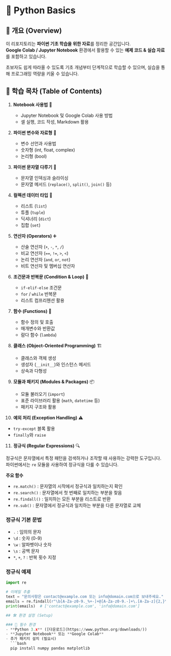 # 🐍 Python Basics  

## 📖 개요 (Overview)  
이 리포지토리는 **파이썬 기초 학습을 위한 자료**를 정리한 공간입니다.  
**Google Colab / Jupyter Notebook** 환경에서 활용할 수 있는 **예제 코드 & 실습 자료**를 포함하고 있습니다.  

초보자도 쉽게 따라올 수 있도록 기초 개념부터 단계적으로 학습할 수 있으며, 실습을 통해 프로그래밍 역량을 키울 수 있습니다.  

## 📌 학습 목차 (Table of Contents)  

1. **Notebook 사용법** 📓  
   - Jupyter Notebook 및 Google Colab 사용 방법  
   - 셀 실행, 코드 작성, Markdown 활용  

2. **파이썬 변수와 자료형** 🔢  
   - 변수 선언과 사용법  
   - 숫자형 (int, float, complex)  
   - 논리형 (bool)  

3. **파이썬 문자열 다루기** 🔡  
   - 문자열 인덱싱과 슬라이싱  
   - 문자열 메서드 (`replace()`, `split()`, `join()` 등)  

4. **컬렉션 데이터 타입** 📂  
   - 리스트 (`list`)  
   - 튜플 (`tuple`)  
   - 딕셔너리 (`dict`)  
   - 집합 (`set`)  

5. **연산자 (Operators)** ➕  
   - 산술 연산자 (`+`, `-`, `*`, `/`)  
   - 비교 연산자 (`==`, `!=`, `>`, `<`)  
   - 논리 연산자 (`and`, `or`, `not`)  
   - 비트 연산자 및 멤버십 연산자  

6. **조건문과 반복문 (Condition & Loop)** 🔄  
   - `if-elif-else` 조건문  
   - `for` / `while` 반복문  
   - 리스트 컴프리헨션 활용  

7. **함수 (Functions)** 🎯  
   - 함수 정의 및 호출  
   - 매개변수와 반환값  
   - 람다 함수 (`lambda`)  

8. **클래스 (Object-Oriented Programming)** 🏗  
   - 클래스와 객체 생성  
   - 생성자 (`__init__`)와 인스턴스 메서드  
   - 상속과 다형성  

9. **모듈과 패키지 (Modules & Packages)** 📦  
   - 모듈 불러오기 (`import`)  
   - 표준 라이브러리 활용 (`math`, `datetime` 등)  
   - 패키지 구조와 활용  

10. **예외 처리 (Exception Handling)** ⚠  
   - `try-except` 블록 활용  
   - `finally`와 `raise`  

11. **정규식 (Regular Expressions)** 🔍

정규식은 문자열에서 특정 패턴을 검색하거나 조작할 때 사용하는 강력한 도구입니다. 파이썬에서는 `re` 모듈을 사용하여 정규식을 다룰 수 있습니다.

**주요 함수**
- `re.match()` : 문자열의 시작에서 정규식과 일치하는지 확인
- `re.search()` : 문자열에서 첫 번째로 일치하는 부분을 찾음
- `re.findall()` : 일치하는 모든 부분을 리스트로 반환
- `re.sub()` : 문자열에서 정규식과 일치하는 부분을 다른 문자열로 교체

### **정규식 기본 문법**
- `.` : 임의의 문자
- `\d` : 숫자 (0-9)
- `\w` : 알파벳이나 숫자
- `\s` : 공백 문자
- `*`, `+`, `?` : 반복 횟수 지정

### **정규식 예제**
```python
import re

# 이메일 추출
text = "문의사항은 contact@example.com 또는 info@domain.com으로 보내주세요."
emails = re.findall(r"\b[A-Za-z0-9._%+-]+@[A-Za-z0-9.-]+\.[A-Za-z]{2,}\b", text)
print(emails)  # ['contact@example.com', 'info@domain.com']

## 🛠 환경 설정 (Setup)  

### 📌 필수 환경  
- **Python 3.x** ([다운로드](https://www.python.org/downloads/))  
- **Jupyter Notebook** 또는 **Google Colab**  
- 추가 패키지 설치 (필요시)  
  ```bash
  pip install numpy pandas matplotlib
